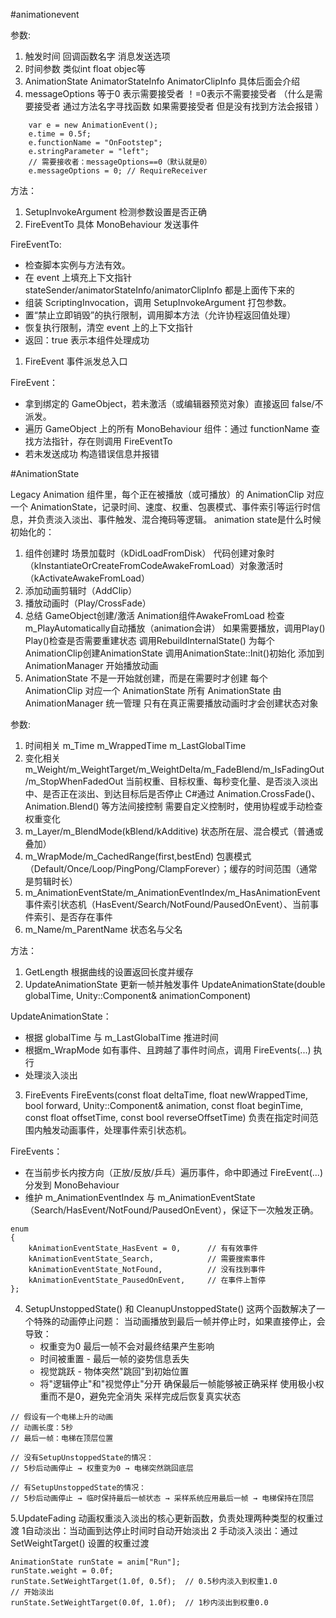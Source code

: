 #animationevent

参数: 

1. 触发时间 回调函数名字 消息发送选项 
2. 时间参数 类似int float objec等
3. AnimationState AnimatorStateInfo AnimatorClipInfo 具体后面会介绍
4. messageOptions 等于0 表示需要接受者 ！=0表示不需要接受者 （什么是需要接受者 通过方法名字寻找函数 如果需要接受者 但是没有找到方法会报错 ）
~~~ 代码
    var e = new AnimationEvent();
    e.time = 0.5f;
    e.functionName = "OnFootstep";
    e.stringParameter = "left";
    // 需要接收者：messageOptions==0（默认就是0）
    e.messageOptions = 0; // RequireReceiver
~~~ 
方法：
1. SetupInvokeArgument 检测参数设置是否正确 
2. FireEventTo 具体 MonoBehaviour 发送事件
    
FireEventTo: 
- 检查脚本实例与方法有效。
- 在 event 上填充上下文指针stateSender/animatorStateInfo/animatorClipInfo 都是上面传下来的
- 组装 ScriptingInvocation，调用 SetupInvokeArgument 打包参数。
- 置“禁止立即销毁”的执行限制，调用脚本方法（允许协程返回值处理）
- 恢复执行限制，清空 event 上的上下文指针
- 返回：true 表示本组件处理成功
1. FireEvent 事件派发总入口

FireEvent：
- 拿到绑定的 GameObject，若未激活（或编辑器预览对象）直接返回 false/不派发。
- 遍历 GameObject 上的所有 MonoBehaviour 组件：通过 functionName 查找方法指针，存在则调用 FireEventTo
- 若未发送成功 构造错误信息并报错

#AnimationState 

Legacy Animation 组件里，每个正在被播放（或可播放）的 AnimationClip 对应一个 AnimationState，记录时间、速度、权重、包裹模式、事件索引等运行时信息，并负责淡入淡出、事件触发、混合掩码等逻辑。
animation state是什么时候初始化的： 
1.  组件创建时  场景加载时（kDidLoadFromDisk） 代码创建对象时（kInstantiateOrCreateFromCodeAwakeFromLoad）对象激活时（kActivateAwakeFromLoad）
2.  添加动画剪辑时（AddClip）
3.  播放动画时（Play/CrossFade）
4.  总结 GameObject创建/激活 Animation组件AwakeFromLoad 检查m_PlayAutomatically自动播放（animation会讲） 如果需要播放，调用Play() Play()检查是否需要重建状态 调用RebuildInternalState()  为每个AnimationClip创建AnimationState 调用AnimationState::Init()初始化 添加到AnimationManager 开始播放动画
5.  AnimationState 不是一开始就创建，而是在需要时才创建  每个 AnimationClip 对应一个 AnimationState  所有 AnimationState 由 AnimationManager 统一管理 只有在真正需要播放动画时才会创建状态对象


参数:
1. 时间相关 m_Time m_WrappedTime m_LastGlobalTime
2. 变化相关 m_Weight/m_WeightTarget/m_WeightDelta/m_FadeBlend/m_IsFadingOut/m_StopWhenFadedOut 当前权重、目标权重、每秒变化量、是否淡入淡出中、是否正在淡出、到达目标后是否停止
   C#通过 Animation.CrossFade()、Animation.Blend() 等方法间接控制 需要自定义控制时，使用协程或手动检查权重变化
3. m_Layer/m_BlendMode(kBlend/kAdditive) 状态所在层、混合模式（普通或叠加）
4. m_WrapMode/m_CachedRange(first,bestEnd) 包裹模式（Default/Once/Loop/PingPong/ClampForever）；缓存的时间范围（通常是剪辑时长）
5. m_AnimationEventState/m_AnimationEventIndex/m_HasAnimationEvent 事件索引状态机（HasEvent/Search/NotFound/PausedOnEvent）、当前事件索引、是否存在事件
6. m_Name/m_ParentName 状态名与父名
   
方法： 
1. GetLength 根据曲线的设置返回长度并缓存 
2. UpdateAnimationState 更新一帧并触发事件 UpdateAnimationState(double globalTime, Unity::Component& animationComponent)

UpdateAnimationState：
- 根据 globalTime 与 m_LastGlobalTime 推进时间
- 根据m_WrapMode 如有事件、且跨越了事件时间点，调用 FireEvents(...) 执行
- 处理淡入淡出

3. FireEvents FireEvents(const float deltaTime, float newWrappedTime, bool forward, Unity::Component& animation, const float beginTime, const float offsetTime, const bool reverseOffsetTime)
负责在指定时间范围内触发动画事件，处理事件索引状态机。

FireEvents：
- 在当前步长内按方向（正放/反放/乒乓）遍历事件，命中即通过 FireEvent(...) 分发到 MonoBehaviour
- 维护 m_AnimationEventIndex 与 m_AnimationEventState（Search/HasEvent/NotFound/PausedOnEvent），保证下一次触发正确。

~~~ m_AnimationEventState
enum
{
    kAnimationEventState_HasEvent = 0,      // 有有效事件
    kAnimationEventState_Search,            // 需要搜索事件
    kAnimationEventState_NotFound,          // 没有找到事件
    kAnimationEventState_PausedOnEvent,     // 在事件上暂停
};
~~~ 
4. SetupUnstoppedState() 和 CleanupUnstoppedState() 这两个函数解决了一个特殊的动画停止问题：
   当动画播放到最后一帧并停止时，如果直接停止，会导致：
   - 权重变为0  最后一帧不会对最终结果产生影响
   - 时间被重置 - 最后一帧的姿势信息丢失
   - 视觉跳跃 - 物体突然"跳回"到初始位置
   - 将"逻辑停止"和"视觉停止"分开 确保最后一帧能够被正确采样  使用极小权重而不是0，避免完全消失 采样完成后恢复真实状态
~~~
// 假设有一个电梯上升的动画
// 动画长度：5秒
// 最后一帧：电梯在顶层位置

// 没有SetupUnstoppedState的情况：
// 5秒后动画停止 → 权重变为0 → 电梯突然跳回底层

// 有SetupUnstoppedState的情况：
// 5秒后动画停止 → 临时保持最后一帧状态 → 采样系统应用最后一帧 → 电梯保持在顶层
~~~

5.UpdateFading 动画权重淡入淡出的核心更新函数，负责处理两种类型的权重过渡 1自动淡出：当动画到达停止时间时自动开始淡出 2 手动淡入淡出：通过 SetWeightTarget() 设置的权重过渡
~~~
AnimationState runState = anim["Run"];
runState.weight = 0.0f;
runState.SetWeightTarget(1.0f, 0.5f);  // 0.5秒内淡入到权重1.0
// 开始淡出
runState.SetWeightTarget(0.0f, 1.0f);  // 1秒内淡出到权重0.0
~~~
